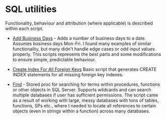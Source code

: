 # SQL utilities
Functionality, behaviour and attribution (where applicable) is described within each script.

* [Add Business Days](https://github.com/bernhof/sql-util/blob/master/add-business-days.sql) - Adds a number of business days to a date. Assumes business days Mon-Fri. I found many examples of similar functionality, but many didn't handle edge cases or odd input values properly. This scripts represents the best parts and some modifications to ensure simple, predictable behaviour.

* [Create Index For All Foreign Keys](https://github.com/bernhof/sql-util/blob/master/create-index-for-all-foreign-keys.sql) Basic script that generates CREATE INDEX statements for all missing foreign key indexes.

* [Find](https://github.com/bernhof/sql-util/blob/master/find.sql) - Stored proc for searching for terms within procedures, functions or other objects in SQL Server. Supports wildcards and can search multiple databases if user has sufficient permissions. The script came as a result of working with large, messy databases with tons of tables, functions, SPs etc., where I needed to locate all references to certain objects (even in strings within a function) across many databases.
